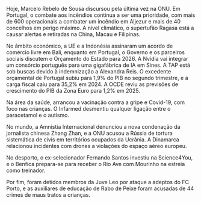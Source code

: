 Hoje, Marcelo Rebelo de Sousa discursou pela última vez na ONU. Em Portugal, o combate aos incêndios continua a ser uma prioridade, com mais de 600 operacionais a combater um incêndio em Aljezur e mais de 40 concelhos em perigo máximo. A nível climático, o supertufão Ragasa está a causar alertas e retiradas na China, Macau e Filipinas.

No âmbito económico, a UE e a Indonésia assinaram um acordo de comércio livre em Bali, enquanto em Portugal, o Governo e os parceiros sociais discutem o Orçamento do Estado para 2026. A Nvidia vai integrar um consórcio português para uma gigafábrica de IA em Sines. A TAP está sob buscas devido à indemnização a Alexandra Reis. O excedente orçamental de Portugal subiu para 1,9% do PIB no segundo trimestre, e a carga fiscal caiu para 35,2% em 2024. A OCDE reviu as previsões de crescimento do PIB da Zona Euro para 1,2% em 2025.

Na área da saúde, arrancou a vacinação contra a gripe e Covid-19, com foco nas crianças. O Infarmed desmentiu qualquer ligação entre o paracetamol e o autismo.

No mundo, a Amnistia Internacional denunciou a nova condenação da jornalista chinesa Zhang Zhan, e a ONU acusou a Rússia de tortura sistemática de civis em territórios ocupados da Ucrânia. A Dinamarca relacionou incidentes com drones a violações do espaço aéreo europeu.

No desporto, o ex-selecionador Fernando Santos investiu na Science4You, e o Benfica prepara-se para receber o Rio Ave com Mourinho na estreia como treinador.

Por fim, foram detidos membros da Juve Leo por ataque a adeptos do FC Porto, e as auxiliares de educação de Rabo de Peixe foram acusadas de 44 crimes de maus tratos a crianças.